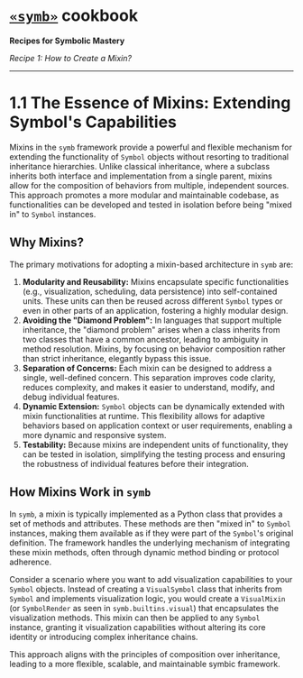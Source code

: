 # [`«symb»`](https://github.com/ikko/symb) cookbook
**Recipes for Symbolic Mastery**

_Recipe 1: How to Create a Mixin?_

---

# 1.1 The Essence of Mixins: Extending Symbol's Capabilities

Mixins in the `symb` framework provide a powerful and flexible mechanism for extending the functionality of `Symbol` objects without resorting to traditional inheritance hierarchies. Unlike classical inheritance, where a subclass inherits both interface and implementation from a single parent, mixins allow for the composition of behaviors from multiple, independent sources. This approach promotes a more modular and maintainable codebase, as functionalities can be developed and tested in isolation before being "mixed in" to `Symbol` instances.

## Why Mixins?

The primary motivations for adopting a mixin-based architecture in `symb` are:

1.  **Modularity and Reusability:** Mixins encapsulate specific functionalities (e.g., visualization, scheduling, data persistence) into self-contained units. These units can then be reused across different `Symbol` types or even in other parts of an application, fostering a highly modular design.
2.  **Avoiding the "Diamond Problem":** In languages that support multiple inheritance, the "diamond problem" arises when a class inherits from two classes that have a common ancestor, leading to ambiguity in method resolution. Mixins, by focusing on behavior composition rather than strict inheritance, elegantly bypass this issue.
3.  **Separation of Concerns:** Each mixin can be designed to address a single, well-defined concern. This separation improves code clarity, reduces complexity, and makes it easier to understand, modify, and debug individual features.
4.  **Dynamic Extension:** `Symbol` objects can be dynamically extended with mixin functionalities at runtime. This flexibility allows for adaptive behaviors based on application context or user requirements, enabling a more dynamic and responsive system.
5.  **Testability:** Because mixins are independent units of functionality, they can be tested in isolation, simplifying the testing process and ensuring the robustness of individual features before their integration.

## How Mixins Work in `symb`

In `symb`, a mixin is typically implemented as a Python class that provides a set of methods and attributes. These methods are then "mixed in" to `Symbol` instances, making them available as if they were part of the `Symbol`'s original definition. The framework handles the underlying mechanism of integrating these mixin methods, often through dynamic method binding or protocol adherence.

Consider a scenario where you want to add visualization capabilities to your `Symbol` objects. Instead of creating a `VisualSymbol` class that inherits from `Symbol` and implements visualization logic, you would create a `VisualMixin` (or `SymbolRender` as seen in `symb.builtins.visual`) that encapsulates the visualization methods. This mixin can then be applied to any `Symbol` instance, granting it visualization capabilities without altering its core identity or introducing complex inheritance chains.

This approach aligns with the principles of composition over inheritance, leading to a more flexible, scalable, and maintainable symbic framework.
